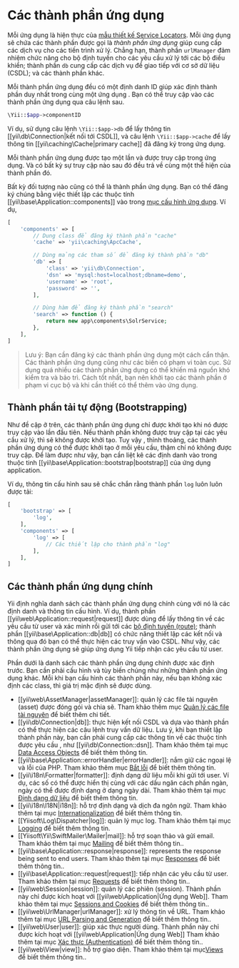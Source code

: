 Các thành phần ứng dụng
======================

Mỗi ứng dụng là hiện thực của [mẫu thiết kế Service Locators](concept-service-locator.md). Mỗi ứng dụng sẽ chứa các thành phần
được gọi là *thành phần ứng dụng* giúp cung cấp các dịch vụ cho các tiến trình xử lý. Chẳng hạn,
thành phần `urlManager` đảm nhiệm chức năng cho bộ định tuyến cho các yêu cầu xử lý tới các bộ điều khiển;
thành phần `db` cung cấp các dịch vụ để giao tiếp với cơ sở dữ liệu (CSDL); và các thành phần khác.

Mỗi thành phần ứng dụng đều có một định danh ID giúp xác định thành phần duy nhất trong cùng một ứng dụng
. Bạn có thể truy cập vào các thành phần ứng dụng qua câu lệnh sau.

```php
\Yii::$app->componentID
```

Ví dụ, sử dụng câu lệnh `\Yii::$app->db` để lấy thông tin [[yii\db\Connection|kết nối tới CSDL]],
và câu lệnh `\Yii::$app->cache` để lấy thông tin [[yii\caching\Cache|primary cache]] đã đăng ký trong ứng dụng.

Mỗi thành phần ứng dụng được tạo một lần và được truy cập trong ứng dụng. Và có bất kỳ sự truy cập nào
sau đó đều trả về cùng một thể hiện của thành phần đó.

Bất kỳ đối tượng nào cũng có thể là thành phần ứng dụng. Bạn có thể đăng ký chúng bằng việc thiết lập các
thuộc tính [[yii\base\Application::components]] vào trong [mục cấu hình ứng dụng](structure-applications.md#application-configurations).
Ví dụ,

```php
[
    'components' => [
        // Dung class để đăng ký thành phần "cache"
        'cache' => 'yii\caching\ApcCache',

        // Dùng mảng các tham số để đăng ký thành phần "db"
        'db' => [
            'class' => 'yii\db\Connection',
            'dsn' => 'mysql:host=localhost;dbname=demo',
            'username' => 'root',
            'password' => '',
        ],

        // Dùng hàm để đăng ký thành phần "search"
        'search' => function () {
            return new app\components\SolrService;
        },
    ],
]
```

> Lưu ý: Bạn cần đăng ký các thành phần ứng dụng một cách cẩn thận.
  Các thành phần ứng dụng cũng như các biến có phạm vi toàn cục. Sử dụng quá nhiều các thành phần ứng dụng có thể khiến mã nguồn
  khó kiểm tra và bảo trì. Cách tốt nhất, bạn nên khởi tạo các thành phần ở phạm vi cục bộ
  và khi cần thiết có thể thêm vào ứng dụng.


## Thành phần tải tự động (Bootstrapping) <span id="bootstrapping-components"></span>

Như đề cập ở trên, các thành phần ứng dụng chỉ được khởi tạo khi nó được truy cập vào lần đầu tiên.
Nếu thành phần không được truy cập tại các yêu cầu xử lý, thì sẽ không được khởi tạo. Tuy vậy , thỉnh thoảng, các thành phần ứng dụng
có thể được khởi tạo ở mỗi yêu cầu, thậm chí nó không được truy cập.
Để làm được như vậy, bạn cần liệt kê các định danh vào trong thuộc tinh [[yii\base\Application::bootstrap|bootstrap]] của ứng dụng application.

Ví dụ, thông tin cấu hình sau sẽ chắc chắn rằng thành phần `log` luôn luôn được tải:

```php
[
    'bootstrap' => [
        'log',
    ],
    'components' => [
        'log' => [
            // Các thiết lập cho thành phần "log"
        ],
    ],
]
```


## Các thành phần ứng dụng chính <span id="core-application-components"></span>

Yii định nghĩa danh sách các thành phần ứng dụng chính cùng với nó là các định danh và thông tin cấu hình. Ví dụ,
thành phần [[yii\web\Application::request|request]] được dùng để lấy thông tin về các yêu cầu từ user
và xác minh rồi gửi tới các [bộ định tuyến (route)](runtime-routing.md); thành phần [[yii\base\Application::db|db]]
có chức năng thiết lập các kết nối và thông qua đó bạn có thể thực hiện các truy vấn vào CSDL.
Như vậy, các thành phần ứng dụng sẽ giúp ứng dụng Yii tiếp nhận các yêu cầu từ user.

Phần dưới là danh sách các thành phần ứng dụng chính được xác định trước. Bạn cần phải cấu hình và tùy biến chúng
như những thành phần ứng dụng khác. Mỗi khi bạn cấu hình các thành phần này,
nếu bạn không xác định các class, thì giá trị mặc định sẽ được dùng.

* [[yii\web\AssetManager|assetManager]]: quản lý các file tài nguyên (asset) được đóng gói và chia sẽ.
  Tham khảo thêm mục [Quản lý các file tài nguyên](structure-assets.md) để biết thêm chi tiết.
* [[yii\db\Connection|db]]: thực hiện kết nối CSDL và dựa vào thành phần có thể thực hiện các câu lệnh truy vấn dữ liệu.
  Lưu ý, khi bạn thiết lập thành phần này, bạn cần phải cung cấp các thông tin về các thuộc tính được yêu cầu
  , như [[yii\db\Connection::dsn]].
  Tham khảo thêm tại mục [Data Access Objects](db-dao.md) để biết thêm thông tin.
* [[yii\base\Application::errorHandler|errorHandler]]: nắm giữ các ngoại lệ và lỗi của PHP.
  Tham khảo thêm mục [Bắt lỗi](runtime-handling-errors.md) để biết thêm thông tin.
* [[yii\i18n\Formatter|formatter]]: định dạng dữ liệu mỗi khi gửi tới user. Ví dụ, các số có thể được
  hiển thị cùng với các dấu ngăn cách phần ngàn, ngày có thể được định dạng ở dạng ngày dài.
  Tham khảo thêm tại mục [Định dạng dữ liệu](output-formatting.md) để biết thêm thông tin.
* [[yii\i18n\I18N|i18n]]: hỗ trợ định dạng và dịch đa ngôn ngữ.
  Tham khảo thêm tại mục [Internationalization](tutorial-i18n.md) để biết thêm thông tin.
* [[Yiisoft\Log\Dispatcher|log]]: quản lý mục log.
  Tham khảo thêm tại mục [Logging](runtime-logging.md) để biết thêm thông tin.
* [[Yiisoft\Yii\SwiftMailer\Mailer|mail]]: hỗ trợ soạn thảo và gửi email.
  Tham khảo thêm tại mục [Mailing](tutorial-mailing.md) để biết thêm thông tin..
* [[yii\base\Application::response|response]]: represents the response being sent to end users.
  Tham khảo thêm tại mục [Responses](runtime-responses.md) để biết thêm thông tin..
* [[yii\base\Application::request|request]]: tiếp nhận các yêu cầu từ user.
  Tham khảo thêm tại mục [Requests](runtime-requests.md) để biết thêm thông tin..
* [[yii\web\Session|session]]: quản lý các phiên (session). Thành phần này chỉ được kích hoạt với
  [[yii\web\Application|Ứng dụng Web]].
  Tham khảo thêm tại mục [Sessions and Cookies](runtime-sessions-cookies.md) để biết thêm thông tin..
* [[yii\web\UrlManager|urlManager]]: xử lý thông tin về URL.
  Tham khảo thêm tại mục [URL Parsing and Generation](runtime-routing.md) để biết thêm thông tin..
* [[yii\web\User|user]]: giúp xác thực người dùng. Thành phần này chỉ được kích hoạt với
  [[yii\web\Application|Ứng dụng Web]]
  Tham khảo thêm tại mục [Xác thực (Authentication)](security-authentication.md) để biết thêm thông tin..
* [[yii\web\View|view]]: hỗ trợ giao diện.
  Tham khảo thêm tại mục[Views](structure-views.md) để biết thêm thông tin..
